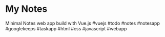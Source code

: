 # My Notes
 Minimal Notes web app build with Vue.js #vuejs #todo #notes #notesapp #googlekeeps #taskapp #html #css #javascript #webapp
